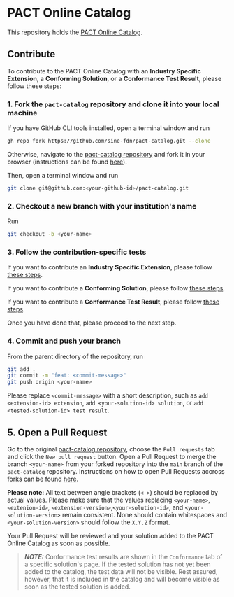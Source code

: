 # PACT Online Catalog

This repository holds the [PACT Online Catalog](https://pact-catalog.sine.dev).

## Contribute

To contribute to the PACT Online Catalog with an <strong>Industry Specific Extension</strong>, a <strong>Conforming Solution</strong>, or a <strong>Conformance Test Result</strong>, please follow these steps:

### 1. Fork the `pact-catalog` repository and clone it into your local machine

If you have GitHub CLI tools installed, open a terminal window and run

```sh
gh repo fork https://github.com/sine-fdn/pact-catalog.git --clone
```

Otherwise, navigate to the [pact-catalog repository](https://github.com/sine-fdn/pact-catalog.git) and fork it in your browser (instructions can be found [here](https://docs.github.com/en/get-started/quickstart/fork-a-repo#forking-a-repository)).

Then, open a terminal window and run

```sh
git clone git@github.com:<your-github-id>/pact-catalog.git
```

### 2. Checkout a new branch with your institution's name

Run

```sh
git checkout -b <your-name>
```

### 3. Follow the contribution-specific tests

If you want to contribute an <strong>Industry Specific Extension</strong>, please follow [these steps](/CONTRIB_EXTENSION.md).

If you want to contribute a <strong>Conforming Solution</strong>, please follow [these steps](/CONTRIB_SOLUTION.md).

If you want to contribute a <strong>Conformance Test Result</strong>, please follow [these steps](/CONTRIB_TEST.md).

Once you have done that, please proceed to the next step.

### 4. Commit and push your branch

From the parent directory of the repository, run

```sh
git add .
git commit -m "feat: <commit-message>"
git push origin <your-name>
```

Please replace `<commit-message>` with a short description, such as `add <extension-id> extension`, `add <your-solution-id> solution`, or `add <tested-solution-id> test result`.

## 5. Open a Pull Request

Go to the original [pact-catalog repository](https://github.com/sine-fdn/pact-catalog), choose the `Pull requests` tab and click the `New pull request` button.
Open a Pull Request to merge the branch `<your-name>` from your forked repository into the `main` branch of the `pact-catalog` repository. Instructions on how to open Pull Requests accross forks can be found [here](https://docs.github.com/en/pull-requests/collaborating-with-pull-requests/proposing-changes-to-your-work-with-pull-requests/creating-a-pull-request-from-a-fork).

<strong>Please note:</strong> All text between angle brackets (`< >`) should be replaced by actual values. Please make sure that the values replacing `<your-name>`, `<extenion-id>`, `<extension-version>`,`<your-solution-id>`, and `<your-solution-version>` remain consistent. None should contain whitespaces and `<your-solution-version>` should follow the `X.Y.Z` format.

Your Pull Request will be reviewed and your solution added to the PACT Online Catalog as soon as possible.

> **_NOTE:_** Conformance test results are shown in the `Conformance` tab of a specific solution's page. If the tested solution has not yet been added to the catalog, the test data will not be visible. Rest assured, however, that it is included in the catalog and will become visible as soon as the tested solution is added.
